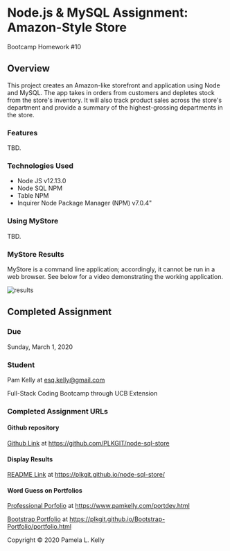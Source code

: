 # Node.js & MySQL Assignment: Amazon-Style Store
Bootcamp Homework #10

## Overview
This project creates an Amazon-like storefront and application using Node and MySQL. The app takes in orders from customers and depletes stock from the store's inventory. It will also track product sales across the store's department and provide a summary of the highest-grossing departments in the store.

### Features
TBD.

### Technologies Used
  * Node JS v12.13.0
  * Node SQL NPM
  * Table NPM
  * Inquirer Node Package Manager (NPM) v7.0.4"

### Using MyStore
TBD.

### MyStore Results
MyStore is a command line application; accordingly, it cannot be run in a web browser.  See below for a video demonstrating the working application. 

![results](images/store_application_results.gif)

## Completed Assignment

### Due
Sunday, March 1, 2020

### Student
Pam Kelly at [esq.kelly@gmail.com](mailto:esq.kelly@gmail.com)

Full-Stack Coding Bootcamp through UCB Extension

### Completed Assignment URLs

#### Github repository
[Github Link](https://github.com/PLKGIT/node-sql-store) at https://github.com/PLKGIT/node-sql-store

#### Display Results
[README Link](https://plkgit.github.io/node-sql-store/) at https://plkgit.github.io/node-sql-store/

#### Word Guess on Portfolios
[Professional Porfolio](https://www.pamkelly.com/portdev.html) at https://www.pamkelly.com/portdev.html

[Bootstrap Portfolio](https://plkgit.github.io/Bootstrap-Portfolio/portfolio.html) at https://plkgit.github.io/Bootstrap-Portfolio/portfolio.html


Copyright &copy; 2020 Pamela L. Kelly